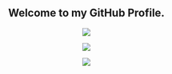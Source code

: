 <h2 align="center">Welcome to my GitHub Profile.</h2>

<p align='center'>
<img src="http://github-profile-summary-cards.vercel.app/api/cards/profile-details?username=GDSimpson3&theme=city_lights">
</p>
<!-- ![](http://github-profile-summary-cards.vercel.app/api/cards/profile-details?username=GDSimpson3&theme=city_lights) -->
<!-- 
# Meine Profile,
- Hi, I’m Gavin
- I was learning GraphQL, Docker, azure.
- I am NOT contactable
- I am capable of many things, don't ask.
 -->

<!-- - 👋 Hi, I’m @GDSimpson3 -->
<!-- - 👀 I’m interested in react, next, ts, html, css, javascript, node, graphql, VBS, ShellScripts, Batch files, SQL and mongo DB. -->
<!-- - 🌱 I was learning Electron app work, Python, heroku deployment, npm package creating and more. -->
<!-- - 📫 I am NOT contactable -->
<!-- - I am capable of many things including full MERN stack projects -->
<!-- - here is my website (yes, i have like 14 now....): https://ibz.vercel.app/ -->
<!---
GDSimpson3/GDSimpson3 is a ✨ special ✨ repository because its `README.md` (this file) appears on your GitHub profile.
You can click the Preview link to take a look at your changes.
--->

<!-- # Profile Stats : -->
<!-- 
![](https://github-readme-stats.vercel.app/api?username=GDSimpson3&&show_icons=true&title_color=FF0000&icon_color=FF0000&text_color=FF0000&bg_color=000000)
 -->
<!-- 
# Language Stats :

![](http://github-profile-summary-cards.vercel.app/api/cards/repos-per-language?username=GDSimpson3&theme=city_lights)
![](http://github-profile-summary-cards.vercel.app/api/cards/most-commit-language?username=GDSimpson3&theme=city_lights)
# Commit Stats :

![](http://github-profile-summary-cards.vercel.app/api/cards/stats?username=GDSimpson3&theme=city_lights)
![](http://github-profile-summary-cards.vercel.app/api/cards/productive-time?username=GDSimpson3&theme=city_lights&utcOffset=8)

# Tech Stack :

![](https://img.shields.io/badge/FullStack-%2307405e.svg?style=for-the-badge&logo=FullStack&logoColor=white)
![](https://img.shields.io/badge/Azure-%23000000.svg?style=for-the-badge&logo=FullStack&logoColor=white)
![](https://img.shields.io/badge/Ubuntu-%23E34F26.svg?style=for-the-badge&logo=FullStack&logoColor=white)
![](https://img.shields.io/badge/Windows8-%23E34F26.svg?style=for-the-badge&logo=FullStack&logoColor=white)

# Terminal Pictures -->
<p align='center'>
<img src="https://user-images.githubusercontent.com/103830594/229303114-0715b481-6a24-4abc-83eb-f9ae00dff1aa.png">
</p>
<!-- ![image](https://user-images.githubusercontent.com/103830594/229303114-0715b481-6a24-4abc-83eb-f9ae00dff1aa.png) -->
<!-- ![image](https://user-images.githubusercontent.com/103830594/229303205-2eb4cf79-06a4-423d-bca4-deb3485cd2c2.png) -->
<!-- ![](https://komarev.com/ghpvc/?username=gdsimpson3&label=PROFILE+VIEWS&style=for-the-badge&color=brightgreen) -->
<!-- 
----

<p align='center'>
  <img src="https://visitor-badge.glitch.me/badge?page_id=KarimX32" alt="visitor badge"/>
</p>
 -->

<p align='center'>
<img src="https://komarev.com/ghpvc/?username=gdsimpson3&label=PROFILE+VIEWS&style=for-the-badge&color=brightgreen">
</p>

